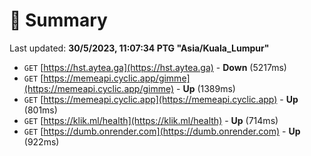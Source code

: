 # 📖 Summary
Last updated: **30/5/2023, 11:07:34 PTG "Asia/Kuala_Lumpur"**

- `GET` [https://hst.aytea.ga](https://hst.aytea.ga) - **Down** (5217ms)
- `GET` [https://memeapi.cyclic.app/gimme](https://memeapi.cyclic.app/gimme) - **Up** (1389ms)
- `GET` [https://memeapi.cyclic.app](https://memeapi.cyclic.app) - **Up** (801ms)
- `GET` [https://klik.ml/health](https://klik.ml/health) - **Up** (714ms)
- `GET` [https://dumb.onrender.com](https://dumb.onrender.com) - **Up** (922ms)
